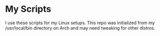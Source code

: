 # My Scripts
I use these scripts for my Linux setups. This repo was initialized from my /usr/local/bin directory on Arch and may need tweaking for other distros.
